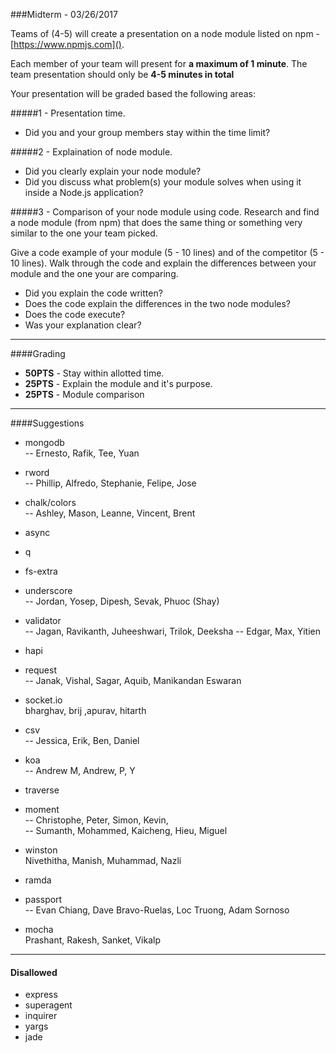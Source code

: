 ###Midterm - 03/26/2017

Teams of (4-5) will create a presentation on a node module listed on npm - [https://www.npmjs.com]().

Each member of your team will present for **a maximum of 1 minute**. The team presentation should only be **4-5 minutes in total**

Your presentation will be graded based the following areas:

#####1 - Presentation time.
- Did you and your group members stay within the time limit?

#####2 - Explaination of node module.
- Did you clearly explain your node module?
- Did you discuss what problem(s) your module solves when using it inside a Node.js application?

#####3 - Comparison of your node module using code.
Research and find a node module (from npm) that does the same thing or something very similar to the one your team picked.

Give a code example of your module (5 - 10 lines) and of the competitor (5 - 10 lines). Walk through the code and explain the differences between your module and the one your are comparing.

- Did you explain the code written?
- Does the code explain the differences in the two node modules?
- Does the code execute?
- Was your explanation clear?

---
####Grading
- **50PTS** - Stay within allotted time.
- **25PTS** - Explain the module and it's purpose.
- **25PTS** - Module comparison

---

####Suggestions

- mongodb <br/>
-- Ernesto, Rafik, Tee, Yuan

- rword <br/>
-- Phillip, Alfredo, Stephanie, Felipe, Jose

- chalk/colors <br/>
-- Ashley, Mason, Leanne, Vincent, Brent

- async <br/>

- q <br/>

- fs-extra <br/>

- underscore <br/>
-- Jordan, Yosep, Dipesh, Sevak, Phuoc (Shay)

- validator <br/>
-- Jagan, Ravikanth, Juheeshwari, Trilok, Deeksha
-- Edgar, Max, Yitien

- hapi <br/>

- request <br/>
-- Janak, Vishal, Sagar, Aquib, Manikandan Eswaran

- socket.io <br/>
bharghav, brij ,apurav, hitarth

- csv <br/>
-- Jessica, Erik, Ben, Daniel

- koa <br/>
-- Andrew M, Andrew, P, Y

- traverse <br/>

- moment <br/>
-- Christophe, Peter, Simon, Kevin, <br/>
-- Sumanth, Mohammed, Kaicheng, Hieu, Miguel

- winston <br/>
Nivethitha, Manish, Muhammad, Nazli

- ramda <br/>

- passport <br/>
-- Evan Chiang, Dave Bravo-Ruelas, Loc Truong, Adam Sornoso

- mocha <br/>
Prashant, Rakesh, Sanket, Vikalp
---
#### Disallowed
- express
- superagent
- inquirer
- yargs
- jade
